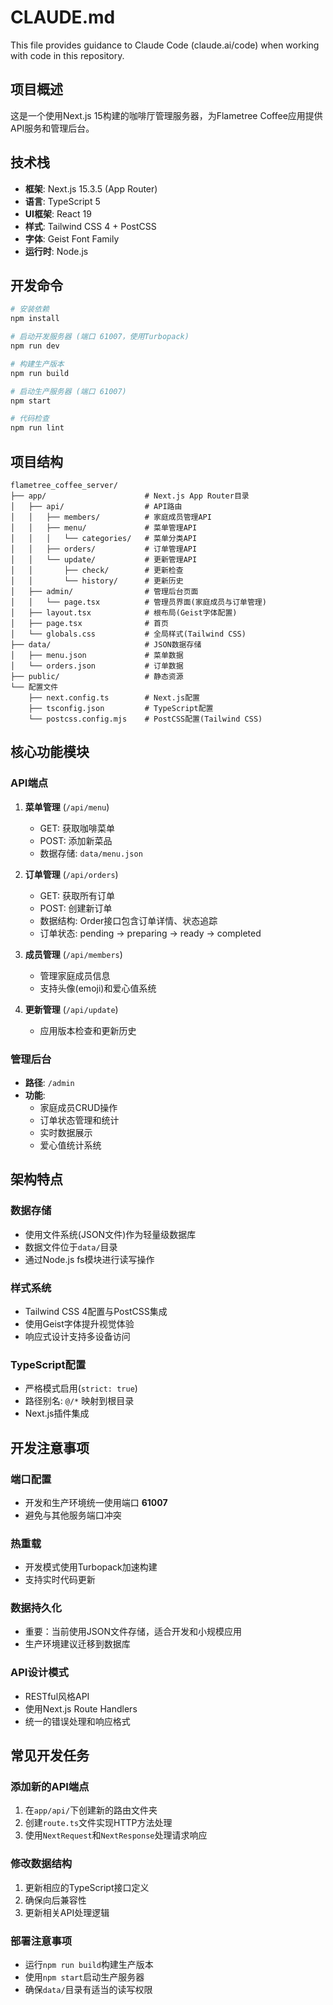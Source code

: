 # CLAUDE.md

This file provides guidance to Claude Code (claude.ai/code) when working with code in this repository.

## 项目概述

这是一个使用Next.js 15构建的咖啡厅管理服务器，为Flametree Coffee应用提供API服务和管理后台。

## 技术栈

- **框架**: Next.js 15.3.5 (App Router)
- **语言**: TypeScript 5
- **UI框架**: React 19
- **样式**: Tailwind CSS 4 + PostCSS
- **字体**: Geist Font Family
- **运行时**: Node.js

## 开发命令

```bash
# 安装依赖
npm install

# 启动开发服务器 (端口 61007，使用Turbopack)
npm run dev

# 构建生产版本
npm run build

# 启动生产服务器 (端口 61007)
npm start

# 代码检查
npm run lint
```

## 项目结构

```
flametree_coffee_server/
├── app/                      # Next.js App Router目录
│   ├── api/                  # API路由
│   │   ├── members/          # 家庭成员管理API
│   │   ├── menu/             # 菜单管理API
│   │   │   └── categories/   # 菜单分类API
│   │   ├── orders/           # 订单管理API
│   │   └── update/           # 更新管理API
│   │       ├── check/        # 更新检查
│   │       └── history/      # 更新历史
│   ├── admin/                # 管理后台页面
│   │   └── page.tsx          # 管理员界面(家庭成员与订单管理)
│   ├── layout.tsx            # 根布局(Geist字体配置)
│   ├── page.tsx              # 首页
│   └── globals.css           # 全局样式(Tailwind CSS)
├── data/                     # JSON数据存储
│   ├── menu.json             # 菜单数据
│   └── orders.json           # 订单数据
├── public/                   # 静态资源
└── 配置文件
    ├── next.config.ts        # Next.js配置
    ├── tsconfig.json         # TypeScript配置
    └── postcss.config.mjs    # PostCSS配置(Tailwind CSS)
```

## 核心功能模块

### API端点

1. **菜单管理** (`/api/menu`)
   - GET: 获取咖啡菜单
   - POST: 添加新菜品
   - 数据存储: `data/menu.json`

2. **订单管理** (`/api/orders`)
   - GET: 获取所有订单
   - POST: 创建新订单
   - 数据结构: Order接口包含订单详情、状态追踪
   - 订单状态: pending → preparing → ready → completed

3. **成员管理** (`/api/members`)
   - 管理家庭成员信息
   - 支持头像(emoji)和爱心值系统

4. **更新管理** (`/api/update`)
   - 应用版本检查和更新历史

### 管理后台

- **路径**: `/admin`
- **功能**: 
  - 家庭成员CRUD操作
  - 订单状态管理和统计
  - 实时数据展示
  - 爱心值统计系统

## 架构特点

### 数据存储
- 使用文件系统(JSON文件)作为轻量级数据库
- 数据文件位于`data/`目录
- 通过Node.js fs模块进行读写操作

### 样式系统
- Tailwind CSS 4配置与PostCSS集成
- 使用Geist字体提升视觉体验
- 响应式设计支持多设备访问

### TypeScript配置
- 严格模式启用(`strict: true`)
- 路径别名: `@/*` 映射到根目录
- Next.js插件集成

## 开发注意事项

### 端口配置
- 开发和生产环境统一使用端口 **61007**
- 避免与其他服务端口冲突

### 热重载
- 开发模式使用Turbopack加速构建
- 支持实时代码更新

### 数据持久化
- 重要：当前使用JSON文件存储，适合开发和小规模应用
- 生产环境建议迁移到数据库

### API设计模式
- RESTful风格API
- 使用Next.js Route Handlers
- 统一的错误处理和响应格式

## 常见开发任务

### 添加新的API端点
1. 在`app/api/`下创建新的路由文件夹
2. 创建`route.ts`文件实现HTTP方法处理
3. 使用`NextRequest`和`NextResponse`处理请求响应

### 修改数据结构
1. 更新相应的TypeScript接口定义
2. 确保向后兼容性
3. 更新相关API处理逻辑

### 部署注意事项
- 运行`npm run build`构建生产版本
- 使用`npm start`启动生产服务器
- 确保`data/`目录有适当的读写权限